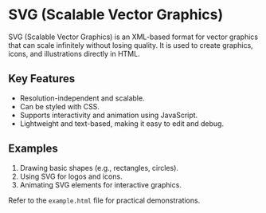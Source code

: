 # SVG (Scalable Vector Graphics)

SVG (Scalable Vector Graphics) is an XML-based format for vector graphics that can scale infinitely without losing quality. It is used to create graphics, icons, and illustrations directly in HTML.

## Key Features
- Resolution-independent and scalable.
- Can be styled with CSS.
- Supports interactivity and animation using JavaScript.
- Lightweight and text-based, making it easy to edit and debug.

## Examples
1. Drawing basic shapes (e.g., rectangles, circles).
2. Using SVG for logos and icons.
3. Animating SVG elements for interactive graphics.

Refer to the `example.html` file for practical demonstrations.
